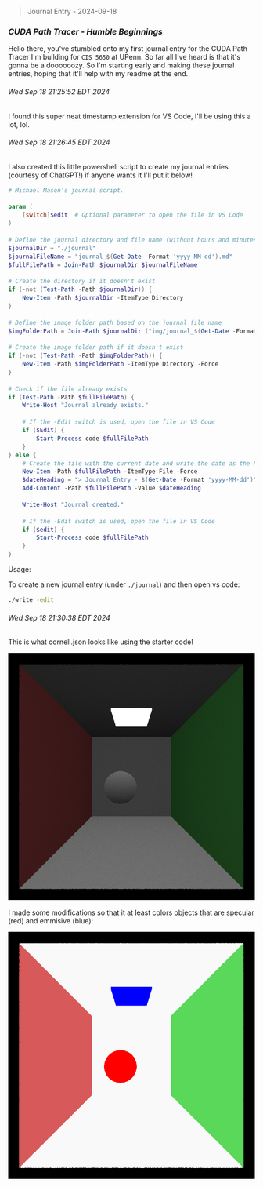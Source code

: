 > Journal Entry - 2024-09-18

### *CUDA Path Tracer - Humble Beginnings*

Hello there, you've stumbled onto my first journal entry for the CUDA Path Tracer I'm building for `CIS 5650` at UPenn. So far all I've heard is that it's gonna be a doooooozy. So I'm starting early and making these journal entries, hoping that it'll help with my readme at the end. 

###### Wed Sep 18 21:25:52 EDT 2024

I found this super neat timestamp extension for VS Code, I'll be using this a lot, lol.

###### Wed Sep 18 21:26:45 EDT 2024

I also created this little powershell script to create my journal entries (courtesy of ChatGPT!) if anyone wants it I'll put it below!

```ps1
# Michael Mason's journal script. 

param (
    [switch]$edit  # Optional parameter to open the file in VS Code
)

# Define the journal directory and file name (without hours and minutes)
$journalDir = "./journal"
$journalFileName = "journal_$(Get-Date -Format 'yyyy-MM-dd').md"
$fullFilePath = Join-Path $journalDir $journalFileName

# Create the directory if it doesn't exist
if (-not (Test-Path -Path $journalDir)) {
    New-Item -Path $journalDir -ItemType Directory
}

# Define the image folder path based on the journal file name
$imgFolderPath = Join-Path $journalDir ("img/journal_$(Get-Date -Format 'yyyy-MM-dd')")

# Create the image folder path if it doesn't exist
if (-not (Test-Path -Path $imgFolderPath)) {
    New-Item -Path $imgFolderPath -ItemType Directory -Force
}

# Check if the file already exists
if (Test-Path -Path $fullFilePath) {
    Write-Host "Journal already exists."

    # If the -Edit switch is used, open the file in VS Code
    if ($Edit) {
        Start-Process code $fullFilePath
    }
} else {
    # Create the file with the current date and write the date as the heading
    New-Item -Path $fullFilePath -ItemType File -Force
    $dateHeading = "> Journal Entry - $(Get-Date -Format 'yyyy-MM-dd')"
    Add-Content -Path $fullFilePath -Value $dateHeading

    Write-Host "Journal created."

    # If the -Edit switch is used, open the file in VS Code
    if ($edit) {
        Start-Process code $fullFilePath
    }
}
```

Usage: 

To create a new journal entry (under `./journal`) and then open vs code:

```cmd
./write -edit 
```

###### Wed Sep 18 21:30:38 EDT 2024

This is what cornell.json looks like using the starter code!

![](img/journal_2024-09-18/original.png)

I made some modifications so that it at least colors objects that are specular (red) and emmisive (blue): 

![first_commit](img/journal_2024-09-18/materialID.png)


